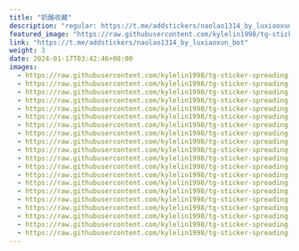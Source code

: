 ```yaml
---
title: "奶酪收藏"
description: "regular: https://t.me/addstickers/naolao1314_by_luxiaoxun_bot"
featured_image: "https://raw.githubusercontent.com/kylelin1998/tg-sticker-spreading-worldwide-images/main/img/fd599844-166c-4b63-9d91-708e268e3142.jpg"
link: "https://t.me/addstickers/naolao1314_by_luxiaoxun_bot"
weight: 3
date: 2024-01-17T03:42:46+08:00
images:
  - https://raw.githubusercontent.com/kylelin1998/tg-sticker-spreading-worldwide-images/main/img/fd599844-166c-4b63-9d91-708e268e3142.jpg
  - https://raw.githubusercontent.com/kylelin1998/tg-sticker-spreading-worldwide-images/main/img/9f36e063-aff0-41d3-998d-cb20d6547e3f.jpg
  - https://raw.githubusercontent.com/kylelin1998/tg-sticker-spreading-worldwide-images/main/img/f6e1980d-f2d2-4883-8629-137482501811.jpg
  - https://raw.githubusercontent.com/kylelin1998/tg-sticker-spreading-worldwide-images/main/img/95fc559e-3821-467c-b38d-b6e0cd01bc07.jpg
  - https://raw.githubusercontent.com/kylelin1998/tg-sticker-spreading-worldwide-images/main/img/67345af6-b2fa-439a-949b-4c01b3d78510.jpg
  - https://raw.githubusercontent.com/kylelin1998/tg-sticker-spreading-worldwide-images/main/img/a2e53e3d-4685-4a32-9497-0d413ffe874d.jpg
  - https://raw.githubusercontent.com/kylelin1998/tg-sticker-spreading-worldwide-images/main/img/d80eaf9f-b7e0-432a-b36f-68db0453b9d6.jpg
  - https://raw.githubusercontent.com/kylelin1998/tg-sticker-spreading-worldwide-images/main/img/1481ce99-59ab-43d0-a299-7795c4848df7.jpg
  - https://raw.githubusercontent.com/kylelin1998/tg-sticker-spreading-worldwide-images/main/img/e41d4222-4d76-4667-831f-cac43e899f67.jpg
  - https://raw.githubusercontent.com/kylelin1998/tg-sticker-spreading-worldwide-images/main/img/bf30f54e-e782-46ab-a9ba-f7bdb22a148b.jpg
  - https://raw.githubusercontent.com/kylelin1998/tg-sticker-spreading-worldwide-images/main/img/56605d13-d310-4cfb-8dd1-465d33824534.jpg
  - https://raw.githubusercontent.com/kylelin1998/tg-sticker-spreading-worldwide-images/main/img/2eaa4c1b-b69c-49f3-9069-220fd64107dd.jpg
  - https://raw.githubusercontent.com/kylelin1998/tg-sticker-spreading-worldwide-images/main/img/e67adeb6-87ba-4ec5-8adb-d31880193005.jpg
  - https://raw.githubusercontent.com/kylelin1998/tg-sticker-spreading-worldwide-images/main/img/3f265d84-5bda-4a01-8d7e-28fd9a090d2b.jpg
  - https://raw.githubusercontent.com/kylelin1998/tg-sticker-spreading-worldwide-images/main/img/1de8411d-9bae-48b6-bef7-37feaf0d6fc8.jpg
  - https://raw.githubusercontent.com/kylelin1998/tg-sticker-spreading-worldwide-images/main/img/757db388-222e-4698-8ef6-f9efa7625015.jpg
  - https://raw.githubusercontent.com/kylelin1998/tg-sticker-spreading-worldwide-images/main/img/ae2bc348-b458-45cb-b555-c75060523159.jpg
  - https://raw.githubusercontent.com/kylelin1998/tg-sticker-spreading-worldwide-images/main/img/150ce253-7f2e-4cd4-bcb7-340f773dd89d.jpg
  - https://raw.githubusercontent.com/kylelin1998/tg-sticker-spreading-worldwide-images/main/img/11e261f3-f17d-4e9c-a062-3feda6449a3d.jpg
  - https://raw.githubusercontent.com/kylelin1998/tg-sticker-spreading-worldwide-images/main/img/c179e661-f1c9-4413-8642-4658fa83259a.jpg
---
```


